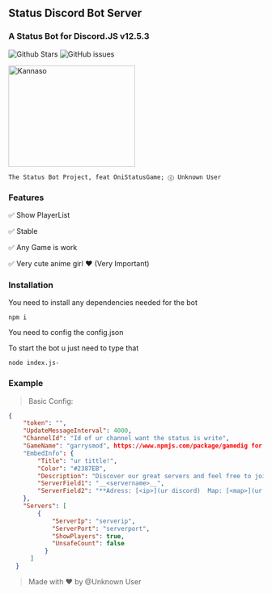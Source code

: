 ## Status Discord Bot Server
### A Status Bot for Discord.JS v12.5.3
![Github Stars](https://img.shields.io/github/stars/Unknown-user-dev/OniStatusGame?style=flat-square)
![GitHub issues](https://img.shields.io/github/issues-raw/Unknown-user-dev/OniStatusGame?style=flat-square)


<p align="left">
  <img width="250" height="200" alt="Kannaso" src="https://i.imgur.com/azkZ9Ga.jpg"></img>
</p>

```
The Status Bot Project, feat OniStatusGame; ⓒ Unknown User
```

### Features

✅ Show PlayerList

✅ Stable

✅ Any Game is work

✅ Very cute anime girl ❤ (Very Important)

### Installation

You need to install any dependencies needed for the bot
```
npm i 
```
You need to config the config.json

To start the bot u just need to type that
```
node index.js-
```

### Example

> Basic Config:

```json
{
    "token": "",
    "UpdateMessageInterval": 4000,
    "ChannelId": "Id of ur channel want the status is write",
    "GameName": "garrysmod", https://www.npmjs.com/package/gamedig for the list of game
    "EmbedInfo": {
        "Title": "ur tittle!",
        "Color": "#2387EB",
        "Description": "Discover our great servers and feel free to join us. !\n\n**Total players:** <players>/<maxplayers>",
        "ServerField1": "__<servername>__",
        "ServerField2": "**Adress: [<ip>](ur discord)  Map: [<map>](ur discord)  Player: [<players>/<maxplayers>](ur discord)**"
    },
    "Servers": [
        {
            "ServerIp": "serverip",
            "ServerPort": "serverport",
            "ShowPlayers": true,
            "UnsafeCount": false
          }
      ]
  }

```

> Made with ❤ by @Unknown User
